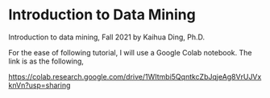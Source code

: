 # Introduction to Data Mining
Introduction to data mining, Fall 2021 by Kaihua Ding, Ph.D.

For the ease of following tutorial, I will use a Google Colab notebook. The link is as the following,

https://colab.research.google.com/drive/1WItmbi5QqntkcZbJqjeAg8VrUJVxknVn?usp=sharing
